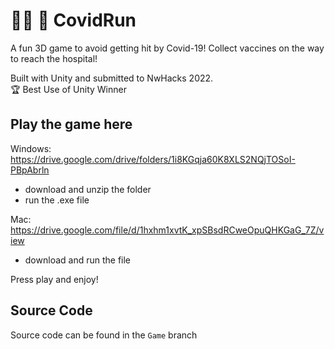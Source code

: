 # 🏃🏻 🦠 CovidRun 
A fun 3D game to avoid getting hit by Covid-19! Collect vaccines on the way to reach the hospital!

Built with Unity and submitted to NwHacks 2022.  
🏆 Best Use of Unity Winner

## Play the game here

Windows:
  https://drive.google.com/drive/folders/1i8KGqja60K8XLS2NQjTOSoI-PBpAbrln 
  
  - download and unzip the folder 
  - run the .exe file
  
Mac: 
  https://drive.google.com/file/d/1hxhm1xvtK_xpSBsdRCweOpuQHKGaG_7Z/view 
  
  - download and run the file 


Press play and enjoy!

## Source Code
Source code can be found in the `Game` branch


